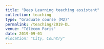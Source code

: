 ```yaml
---
title: "Deep Learning teaching assistant"
collection: teaching
type: "Graduate course (M2)"
permalink: /teaching/2019-DL
venue: "Télécom Paris"
date: 2019-09-01
#location: "City, Country"
---
```

